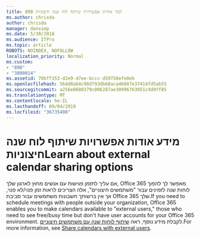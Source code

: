 ```yaml
---
title: 898 למד אודות אפשרויות שיתוף לוח שנה חיצוניות
ms.author: chrisda
author: chrisda
manager: dansimp
ms.date: 5/30/2018
ms.audience: ITPro
ms.topic: article
ROBOTS: NOINDEX, NOFOLLOW
localization_priority: Normal
ms.custom:
- "898"
- "3800014"
ms.assetid: 70bff353-d2e9-47ee-bccc-d59758efe8eb
ms.openlocfilehash: 564d8ab4c98d793db68aca46087e37414fd5ab55
ms.sourcegitcommit: a256e8680379c006287ae30996763051c4d9ff85
ms.translationtype: MT
ms.contentlocale: he-IL
ms.lasthandoff: 09/04/2019
ms.locfileid: "36735498"
---
```

# <a name="learn-about-external-calendar-sharing-options"></a><span data-ttu-id="c9808-102">מידע אודות אפשרויות שיתוף לוח שנה חיצוניות</span><span class="sxs-lookup"><span data-stu-id="c9808-102">Learn about external calendar sharing options</span></span>

<span data-ttu-id="c9808-103">אם עליך לתזמן פגישות עם אנשים מחוץ לארגון שלך, Office 365 מאפשר לך להפוך לוחות שנה לזמינים עבור "משתמשים חיצוניים", אלה הצריכים לראות זמן פנוי/לא פנוי, אך אין ברשותך חשבונות משתמשים עבור סביבת Office 365 שלך.</span><span class="sxs-lookup"><span data-stu-id="c9808-103">If you need to schedule meetings with people outside your organization, Office 365 enables you to make calendars available to "external users," those who need to see free/busy time but don't have user accounts for your Office 365 environment.</span></span> <span data-ttu-id="c9808-104">לקבלת מידע נוסף, ראה [שיתוף לוחות שנה עם משתמשים חיצוניים](https://docs.microsoft.com/office365/admin/manage/share-calendars-with-external-users).</span><span class="sxs-lookup"><span data-stu-id="c9808-104">For more information, see [Share calendars with external users](https://docs.microsoft.com/office365/admin/manage/share-calendars-with-external-users).</span></span>
